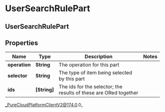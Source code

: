 # UserSearchRulePart

## UserSearchRulePart

## Properties

|Name | Type | Description | Notes|
|------------ | ------------- | ------------- | -------------|
| **operation** | **String** | The operation for this part | |
| **selector** | **String** | The type of item being selected by this part | |
| **ids** | **[String]** | The ids for the selector; the results of these are ORed together | |



_PureCloudPlatformClientV2@174.0.0_
